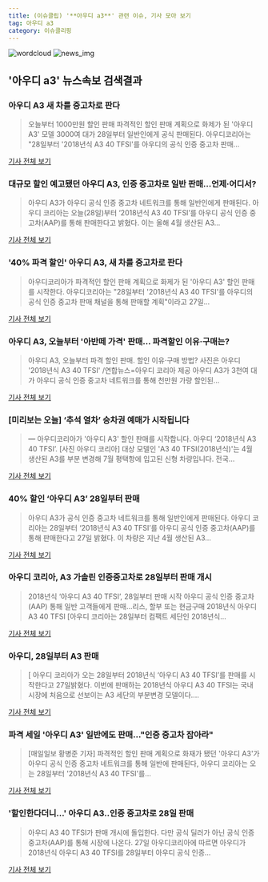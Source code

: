 ```yaml
---
title: (이슈클립) '**아우디 a3**' 관련 이슈, 기사 모아 보기
tag: 아우디 a3
category: 이슈클리핑
---
```

![wordcloud](https://s3.ap-northeast-2.amazonaws.com/lyrics101-wordcloud/2018-08-28-1535419625.png)
![news_img](https://user-images.githubusercontent.com/42597476/44507050-1206f400-a6e4-11e8-8d98-7ffbfebb353f.png)
## **'**아우디 a3**'** 뉴스속보 검색결과
### 아우디 A3 새 차를 중고차로 판다

>오늘부터 1000만원 할인 판매 파격적인 할인 판매 계획으로 화제가 된 '아우디 A3' 모델 3000여 대가 28일부터 일반인에게 공식 판매된다. 아우디코리아는 "28일부터 '2018년식 A3 40 TFSI'를 아우디의 공식 인증 중고차 판매...

<a href="http://biz.chosun.com/site/data/html_dir/2018/08/27/2018082703644.html?utm_source=naver&utm_medium=original&utm_campaign=biz" target="_blank">기사 전체 보기</a>

### 대규모 할인 예고됐던 아우디 A3, 인증 중고차로 일반 판매...언제·어디서?

>아우디 A3가 아우디 공식 인증 중고차 네트워크를 통해 일반인에게 판매된다. 아우디 코리아는 오늘(28일)부터 ‘2018년식 A3 40 TFSI’를 아우디 공식 인증 중고차(AAP)를 통해 판매한다고 밝혔다. 이는 올해 4월 생산된 A3...

<a href="http://www.kookje.co.kr/news2011/asp/newsbody.asp?code=0300&key=20180828.99099012416" target="_blank">기사 전체 보기</a>

### '40% 파격 할인' 아우디 A3, 새 차를 중고차로 판다

>아우디코리아가 파격적인 할인 판매 계획으로 화제가 된 '아우디 A3' 할인 판매를 시작한다. 아우디코리아는 "28일부터 '2018년식 A3 40 TFSI'를 아우디의 공식 인증 중고차 판매 채널을 통해 판매할 계획"이라고 27일...

<a href="http://sports.chosun.com/news/ntype.htm?id=201808290100256450019583&servicedate=20180828" target="_blank">기사 전체 보기</a>

### 아우디 A3, 오늘부터 '아반떼 가격' 판매… 파격할인 이유·구매는?

>아우디 A3, 오늘부터 파격 할인 판매. 할인 이유·구매 방법? 사진은 아우디 '2018년식 A3 40 TFSI' /연합뉴스=아우디 코리아 제공 아우디 A3가 3천여 대가 아우디 공식 인증 중고차 네트워크를 통해 천만원 가량 할인된...

<a href="http://www.kyeongin.com/main/view.php?key=20180828010008812" target="_blank">기사 전체 보기</a>

### [미리보는 오늘] ‘추석 열차’ 승차권 예매가 시작됩니다

>━ 아우디코리아가 '아우디 A3' 할인 판매를 시작합니다. 아우디 ‘2018년식 A3 40 TFSI’. [사진 아우디 코리아] 대상 모델인 'A3 40 TFSI(2018년식)'는 4월 생산된 A3를 부분 변경해 7월 평택항에 입고된 신형 차량입니다. 전국...

<a href="http://news.joins.com/article/olink/22511330" target="_blank">기사 전체 보기</a>

### 40% 할인 ‘아우디 A3’ 28일부터 판매

>아우디 A3가 공식 인증 중고차 네트워크를 통해 일반인에게 판매된다. 아우디 코리아는 28일부터 ‘2018년식 A3 40 TFSI’를 아우디 공식 인증 중고차(AAP)를 통해 판매한다고 27일 밝혔다. 이 차량은 지난 4월 생산된 A3...

<a href="http://www.segye.com/content/html/2018/08/27/20180827005487.html?OutUrl=naver" target="_blank">기사 전체 보기</a>

### 아우디 코리아, A3 가솔린 인증중고차로 28일부터 판매 개시

>2018년식 ‘아우디 A3 40 TFSI’, 28일부터 판매 시작 아우디 공식 인증 중고차(AAP) 통해 일반 고객들에게 판매…리스, 할부 또는 현금구매 2018년식 아우디 A3 40 TFSI [아우디 코리아는 28일부터 컴팩트 세단인 2018년식...

<a href="http://view.asiae.co.kr/news/view.htm?idxno=2018082711041182579" target="_blank">기사 전체 보기</a>

### 아우디, 28일부터 A3 판매

>[ 아우디 코리아가 오는 28일부터 2018년식 ‘아우디 A3 40 TFSI’를 판매를 시작한다고 27일밝혔다. 이번에 판매하는 2018년식 아우디 A3 40 TFSI는 국내 시장에 처음으로 선보이는 A3 세단의 부분변경 모델이다....

<a href="http://isplus.live.joins.com/news/article/aid.asp?aid=22510445" target="_blank">기사 전체 보기</a>

### 파격 세일 '아우디 A3' 일반에도 판매…"인증 중고차 잡아라"

>[매일일보 황병준 기자]  파격적인 할인 판매 계획으로 화재가 됐던 '아우디 A3'가 아우디 공식 인증 중고차 네트워크를 통해 일반에 판매된다, 아우디 코리아는 오는 28일부터 '2018년식 A3 40 TFSI'를...

<a href="http://www.m-i.kr/news/articleView.html?idxno=447017" target="_blank">기사 전체 보기</a>

### '할인한다더니...' 아우디 A3..인증 중고차로 28일 판매

>아우디 A3 40 TFSI가 판매 개시에 돌입한다. 다만 공식 딜러가 아닌 공식 인증 중고차(AAP)를 통해 시장에 나온다. 27일 아우디코리아에 따르면 아우디가 2018년식 아우디 A3 40 TFSI를 28일부터 아우디 공식 인증...

<a href="http://www.wikitree.co.kr/main/news_view.php?id=364953" target="_blank">기사 전체 보기</a>


